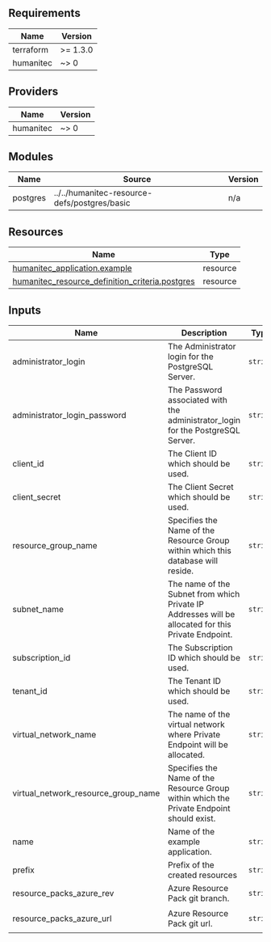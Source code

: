 <!-- BEGIN_TF_DOCS -->
## Requirements

| Name | Version |
|------|---------|
| terraform | >= 1.3.0 |
| humanitec | ~> 0 |

## Providers

| Name | Version |
|------|---------|
| humanitec | ~> 0 |

## Modules

| Name | Source | Version |
|------|--------|---------|
| postgres | ../../humanitec-resource-defs/postgres/basic | n/a |

## Resources

| Name | Type |
|------|------|
| [humanitec_application.example](https://registry.terraform.io/providers/humanitec/humanitec/latest/docs/resources/application) | resource |
| [humanitec_resource_definition_criteria.postgres](https://registry.terraform.io/providers/humanitec/humanitec/latest/docs/resources/resource_definition_criteria) | resource |

## Inputs

| Name | Description | Type | Default | Required |
|------|-------------|------|---------|:--------:|
| administrator\_login | The Administrator login for the PostgreSQL Server. | `string` | n/a | yes |
| administrator\_login\_password | The Password associated with the administrator\_login for the PostgreSQL Server. | `string` | n/a | yes |
| client\_id | The Client ID which should be used. | `string` | n/a | yes |
| client\_secret | The Client Secret which should be used. | `string` | n/a | yes |
| resource\_group\_name | Specifies the Name of the Resource Group within which this database will reside. | `string` | n/a | yes |
| subnet\_name | The name of the Subnet from which Private IP Addresses will be allocated for this Private Endpoint. | `string` | n/a | yes |
| subscription\_id | The Subscription ID which should be used. | `string` | n/a | yes |
| tenant\_id | The Tenant ID which should be used. | `string` | n/a | yes |
| virtual\_network\_name | The name of the virtual network where Private Endpoint will be allocated. | `string` | n/a | yes |
| virtual\_network\_resource\_group\_name | Specifies the Name of the Resource Group within which the Private Endpoint should exist. | `string` | n/a | yes |
| name | Name of the example application. | `string` | `"hum-rp-postgres-example"` | no |
| prefix | Prefix of the created resources | `string` | `"hum-rp-postgres-ex-"` | no |
| resource\_packs\_azure\_rev | Azure Resource Pack git branch. | `string` | `"refs/heads/main"` | no |
| resource\_packs\_azure\_url | Azure Resource Pack git url. | `string` | `"https://github.com/humanitec-architecture/resource-packs-azure.git"` | no |
<!-- END_TF_DOCS -->